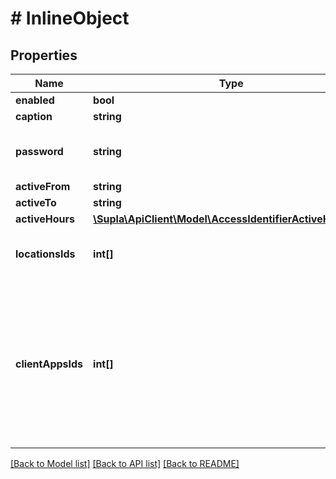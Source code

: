 # # InlineObject

## Properties

Name | Type | Description | Notes
------------ | ------------- | ------------- | -------------
**enabled** | **bool** |  | [optional]
**caption** | **string** |  | [optional]
**password** | **string** | Provide new password if you want to change it. | [optional]
**activeFrom** | **string** |  | [optional]
**activeTo** | **string** |  | [optional]
**activeHours** | [**\Supla\ApiClient\Model\AccessIdentifierActiveHoursDef**](AccessIdentifierActiveHoursDef.md) |  | [optional]
**locationsIds** | **int[]** | Location identifiers to assign to this AID. | [optional]
**clientAppsIds** | **int[]** | Client Apps identifiers to assign to this Access Identifier. If client app is connected to any other AID, it will be disconnected from the old one before assigning. | [optional]

[[Back to Model list]](../../README.md#models) [[Back to API list]](../../README.md#endpoints) [[Back to README]](../../README.md)
